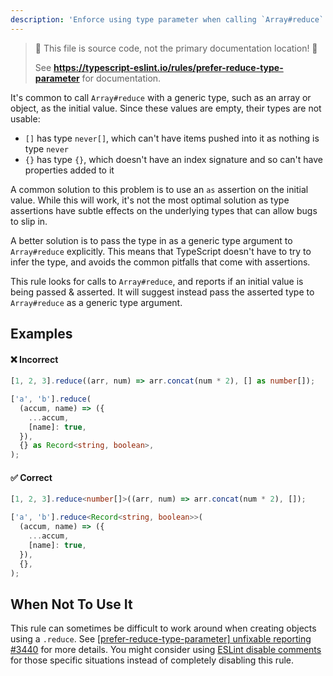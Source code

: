 ```yaml
---
description: 'Enforce using type parameter when calling `Array#reduce` instead of using a type assertion.'
---
```


> 🛑 This file is source code, not the primary documentation location! 🛑
>
> See **https://typescript-eslint.io/rules/prefer-reduce-type-parameter** for documentation.

It's common to call `Array#reduce` with a generic type, such as an array or object, as the initial value.
Since these values are empty, their types are not usable:

- `[]` has type `never[]`, which can't have items pushed into it as nothing is type `never`
- `{}` has type `{}`, which doesn't have an index signature and so can't have properties added to it

A common solution to this problem is to use an `as` assertion on the initial value.
While this will work, it's not the most optimal solution as type assertions have subtle effects on the underlying types that can allow bugs to slip in.

A better solution is to pass the type in as a generic type argument to `Array#reduce` explicitly.
This means that TypeScript doesn't have to try to infer the type, and avoids the common pitfalls that come with assertions.

This rule looks for calls to `Array#reduce`, and reports if an initial value is being passed & asserted.
It will suggest instead pass the asserted type to `Array#reduce` as a generic type argument.

## Examples

<!--tabs-->

#### ❌ Incorrect

```ts
[1, 2, 3].reduce((arr, num) => arr.concat(num * 2), [] as number[]);

['a', 'b'].reduce(
  (accum, name) => ({
    ...accum,
    [name]: true,
  }),
  {} as Record<string, boolean>,
);
```

#### ✅ Correct

```ts
[1, 2, 3].reduce<number[]>((arr, num) => arr.concat(num * 2), []);

['a', 'b'].reduce<Record<string, boolean>>(
  (accum, name) => ({
    ...accum,
    [name]: true,
  }),
  {},
);
```

<!--/tabs-->

## When Not To Use It

This rule can sometimes be difficult to work around when creating objects using a `.reduce`.
See [[prefer-reduce-type-parameter] unfixable reporting #3440](https://github.com/typescript-eslint/typescript-eslint/issues/3440) for more details.
You might consider using [ESLint disable comments](https://eslint.org/docs/latest/use/configure/rules#using-configuration-comments-1) for those specific situations instead of completely disabling this rule.
